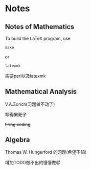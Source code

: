 # Notes
Notes of Mathematics
---

To build the LaTeX program, use

```makefile
make
```
or

```ps
latexmk
```

需要perl以及latexmk
## Mathematical Analysis
V.A.Zorich(习题做不动了)

~~写得累死了~~

~~tiring coding~~

## Algebra
Thomas W. Hungerford 的习题(希望不鸽)

增加TODO做不出的慢慢做😈